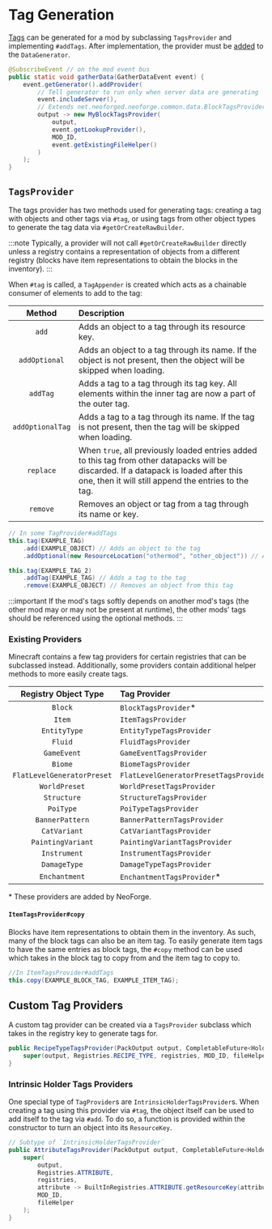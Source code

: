 # Tag Generation

[Tags] can be generated for a mod by subclassing `TagsProvider` and implementing `#addTags`. After implementation, the provider must be [added][datagen] to the `DataGenerator`.

```java
@SubscribeEvent // on the mod event bus
public static void gatherData(GatherDataEvent event) {
    event.getGenerator().addProvider(
        // Tell generator to run only when server data are generating
        event.includeServer(),
        // Extends net.neoforged.neoforge.common.data.BlockTagsProvider
        output -> new MyBlockTagsProvider(
            output,
            event.getLookupProvider(),
            MOD_ID,
            event.getExistingFileHelper()
        )
    );
}
```

## `TagsProvider`

The tags provider has two methods used for generating tags: creating a tag with objects and other tags via `#tag`, or using tags from other object types to generate the tag data via `#getOrCreateRawBuilder`.

:::note
Typically, a provider will not call `#getOrCreateRawBuilder` directly unless a registry contains a representation of objects from a different registry (blocks have item representations to obtain the blocks in the inventory).
:::

When `#tag` is called, a `TagAppender` is created which acts as a chainable consumer of elements to add to the tag:

Method           | Description
:---:            | :---
`add`            | Adds an object to a tag through its resource key. 
`addOptional`    | Adds an object to a tag through its name. If the object is not present, then the object will be skipped when loading.
`addTag`         | Adds a tag to a tag through its tag key. All elements within the inner tag are now a part of the outer tag.
`addOptionalTag` | Adds a tag to a tag through its name. If the tag is not present, then the tag will be skipped when loading.
`replace`        | When `true`, all previously loaded entries added to this tag from other datapacks will be discarded. If a datapack is loaded after this one, then it will still append the entries to the tag.
`remove`         | Removes an object or tag from a tag through its name or key.

```java
// In some TagProvider#addTags
this.tag(EXAMPLE_TAG)
    .add(EXAMPLE_OBJECT) // Adds an object to the tag
    .addOptional(new ResourceLocation("othermod", "other_object")) // Adds an object from another mod to the tag

this.tag(EXAMPLE_TAG_2)
    .addTag(EXAMPLE_TAG) // Adds a tag to the tag
    .remove(EXAMPLE_OBJECT) // Removes an object from this tag
```

:::important
If the mod's tags softly depends on another mod's tags (the other mod may or may not be present at runtime), the other mods' tags should be referenced using the optional methods.
:::

### Existing Providers

Minecraft contains a few tag providers for certain registries that can be subclassed instead. Additionally, some providers contain additional helper methods to more easily create tags.

Registry Object Type         | Tag Provider
:---:                        | :---
`Block`                      | `BlockTagsProvider`\*
`Item`                       | `ItemTagsProvider`
`EntityType`                 | `EntityTypeTagsProvider`
`Fluid`                      | `FluidTagsProvider`
`GameEvent`                  | `GameEventTagsProvider`
`Biome`                      | `BiomeTagsProvider`
`FlatLevelGeneratorPreset`   | `FlatLevelGeneratorPresetTagsProvider`
`WorldPreset`                | `WorldPresetTagsProvider`
`Structure`                  | `StructureTagsProvider`
`PoiType`                    | `PoiTypeTagsProvider`
`BannerPattern`              | `BannerPatternTagsProvider`
`CatVariant`                 | `CatVariantTagsProvider`
`PaintingVariant`            | `PaintingVariantTagsProvider`
`Instrument`                 | `InstrumentTagsProvider`
`DamageType`                 | `DamageTypeTagsProvider`
`Enchantment`                | `EnchantmentTagsProvider`\*

\* These providers are added by NeoForge.

#### `ItemTagsProvider#copy`

Blocks have item representations to obtain them in the inventory. As such, many of the block tags can also be an item tag. To easily generate item tags to have the same entries as block tags, the `#copy` method can be used which takes in the block tag to copy from and the item tag to copy to.

```java
//In ItemTagsProvider#addTags
this.copy(EXAMPLE_BLOCK_TAG, EXAMPLE_ITEM_TAG);
```

## Custom Tag Providers

A custom tag provider can be created via a `TagsProvider` subclass which takes in the registry key to generate tags for.

```java
public RecipeTypeTagsProvider(PackOutput output, CompletableFuture<HolderLookup.Provider> registries, ExistingFileHelper fileHelper) {
    super(output, Registries.RECIPE_TYPE, registries, MOD_ID, fileHelper);
}
```

### Intrinsic Holder Tags Providers

One special type of `TagProvider`s are `IntrinsicHolderTagsProvider`s. When creating a tag using this provider via `#tag`, the object itself can be used to add itself to the tag via `#add`. To do so, a function is provided within the constructor to turn an object into its `ResourceKey`.

```java
// Subtype of `IntrinsicHolderTagsProvider`
public AttributeTagsProvider(PackOutput output, CompletableFuture<HolderLookup.Provider> registries, ExistingFileHelper fileHelper) {
    super(
        output,
        Registries.ATTRIBUTE,
        registries,
        attribute -> BuiltInRegistries.ATTRIBUTE.getResourceKey(attribute).orElseThrow(),
        MOD_ID,
        fileHelper
    );
}
```

[tags]: ../resources/server/tags.md
[datagen]: ../resources/index.md#data-generation
[custom]: ../concepts/registries.md#custom-registries

